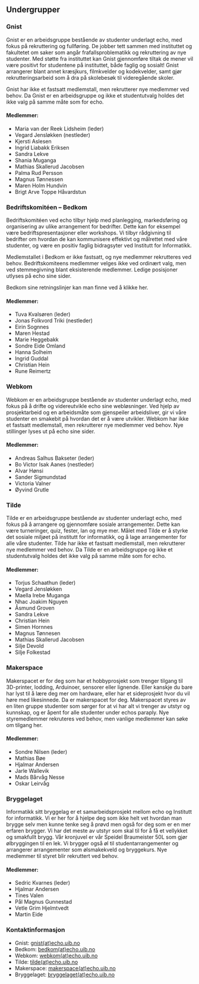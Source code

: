 Undergrupper
---

### Gnist

Gnist er en arbeidsgruppe bestående av studenter underlagt echo, med fokus på rekruttering og fullføring. De jobber tett sammen med instituttet og fakultetet om saker som angår frafallsproblematikk og rekruttering av nye studenter. Med støtte fra instituttet kan Gnist gjennomføre tiltak de mener vil være positivt for studentene på instituttet, både faglig og sosialt! Gnist arrangerer blant annet kræsjkurs, filmkvelder og kodekvelder, samt gjør rekrutteringsarbeid som å dra på skolebesøk til videregående skoler. 

Gnist har ikke et fastsatt medlemstall, men rekrutterer nye medlemmer ved behov. Da Gnist er en arbeidsgruppe og ikke et studentutvalg holdes det ikke valg på samme måte som for echo.

#### Medlemmer:
- Maria van der Reek Lidsheim (leder)
- Vegard Jensløkken (nestleder)
- Kjersti Aslesen
- Ingrid Liabakk Eriksen
- Sandra Lekve
- Shania Muganga
- Mathias Skallerud Jacobsen
- Palma Rud Persson
- Magnus Tønnessen
- Maren Holm Hundvin
- Brigt Arve Toppe Håvardstun

### Bedriftskomitéen – Bedkom

Bedriftskomitéen ved echo tilbyr hjelp med planlegging, markedsføring og organisering av ulike arrangement for bedrifter. Dette kan for eksempel være bedriftspresentasjoner eller workshops. Vi tilbyr rådgivning til bedrifter om hvordan de kan kommunisere effektivt og målrettet med våre studenter, og være en positiv faglig bidragsyter ved Institutt for Informatikk.

Medlemstallet i Bedkom er ikke fastsatt, og nye medlemmer rekrutteres ved behov. Bedriftskomiteens medlemmer velges ikke ved ordinært valg, men ved stemmegivning blant eksisterende medlemmer. Ledige posisjoner utlyses på echo sine sider.

Bedkom sine retningslinjer kan man finne ved å klikke her.

#### Medlemmer:
- Tuva Kvalsøren (leder)
- Jonas Folkvord Triki (nestleder)
- Eirin Sognnes
- Maren Hestad
- Marie Heggebakk
- Sondre Eide Omland
- Hanna Solheim
- Ingrid Guddal
- Christian Hein
- Rune Reimertz

### Webkom

Webkom er en arbeidsgruppe bestående av studenter underlagt echo, med fokus på å drifte og videreutvikle echo sine webløsninger. Ved hjelp av prosjektarbeid og en arbeidsmåte som gjenspeiler arbeidsliver, gir vi våre studenter en smakebit på hvordan det er å være utvikler. Webkom har ikke et fastsatt medlemstall, men rekrutterer nye medlemmer ved behov.
Nye stillinger lyses ut på echo sine sider.

#### Medlemmer:
- Andreas Salhus Bakseter (leder)
- Bo Victor Isak Aanes (nestleder)
- Alvar Hønsi
- Sander Sigmundstad
- Victoria Valner
- Øyvind Grutle

### Tilde

Tilde er en arbeidsgruppe bestående av studenter underlagt echo, med fokus på å arrangere og gjennomføre sosiale arrangementer. Dette kan være turneringer, quiz, fester, lan og mye mer. Målet med Tilde er å styrke det sosiale miljøet på institutt for informatikk, og å lage arrangementer for alle våre studenter. Tilde har ikke et fastsatt medlemstall, men rekrutterer nye medlemmer ved behov. Da Tilde er en arbeidsgruppe og ikke et studentutvalg holdes det ikke valg på samme måte som for echo.

#### Medlemmer:
- Torjus Schaathun (leder)
- Vegard Jensløkken
- Maella Irebe Muganga
- Nhac Joakim Nguyen
- Åsmund Groven
- Sandra Lekve
- Christian Hein
- Simen Hornnes
- Magnus Tønnesen
- Mathias Skallerud Jacobsen
- Silje Devold
- Silje Folkestad

### Makerspace

Makerspacet er for deg som har et hobbyprosjekt som trenger tilgang til 3D-printer, lodding, Arduinoer, sensorer eller lignende. Eller kanskje du bare har lyst til å lære deg mer om hardware, eller har et sideprosjekt hvor du vil høre med likesinnede. Da er makerspacet for deg. Makerspacet styres av en liten gruppe studenter som sørger for at vi har alt vi trenger av utstyr og kunnskap, og er åpent for alle studenter under echos paraply. Nye styremedlemmer rekruteres ved behov, men vanlige medlemmer kan søke om tilgang her.

#### Medlemmer:
- Sondre Nilsen (leder)
- Mathias Bøe
- Hjalmar Andersen
- Jarle Wallevik
- Mads Bårvåg Nesse
- Oskar Leirvåg

### Bryggelaget

Informatikk sitt bryggelag er et samarbeidsprosjekt mellom echo og Institutt for informatikk. Vi er her for å hjelpe deg som ikke helt vet hvordan man brygge selv men kunne tenke seg å prøvd men også for deg som er en mer erfaren brygger. Vi har det meste av utstyr som skal til for å få et vellykket og smakfullt brygg. Vår kronjuvel er vår Speidel Braumeister 50L som gjør ølbryggingen til en lek. Vi brygger også øl til studentarrangementer og arrangerer arrangementer som ølsmakekveld og bryggekurs. Nye medlemmer til styret blir rekruttert ved behov.

#### Medlemmer:
- Sedric Kvarnes (leder)
- Hjalmar Andersen
- Tines Valen
- Pål Magnus Gunnestad
- Vetle Grim Hjelmtvedt
- Martin Eide

### Kontaktinformasjon

- Gnist: [gnist(at)echo.uib.no](gnist@echo.uib.no)
- Bedkom: [bedkom(at)echo.uib.no](bedkom@echo.uib.no)
- Webkom: [webkom(at)echo.uib.no](webkom@echo.uib.no)
- Tilde:  [tilde(at)echo.uib.no](tilde@echo.uib.no)
- Makerspace: [makerspace(at)echo.uib.no](makerspace@echo.uib.no)
- Bryggelaget: [bryggelaget(at)echo.uib.no](bryggelaget@echo.uib.no)